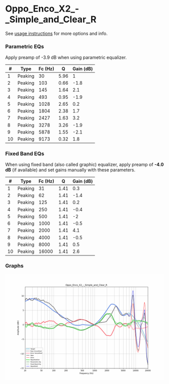 # Oppo_Enco_X2_-_Simple_and_Clear_R
See [usage instructions](https://github.com/jaakkopasanen/AutoEq#usage) for more options and info.

### Parametric EQs
Apply preamp of -3.9 dB when using parametric equalizer.

|   # | Type    |   Fc (Hz) |    Q |   Gain (dB) |
|-----|---------|-----------|------|-------------|
|   1 | Peaking |        30 | 5.96 |         1   |
|   2 | Peaking |       103 | 0.66 |        -1.8 |
|   3 | Peaking |       145 | 1.64 |         2.1 |
|   4 | Peaking |       493 | 0.95 |        -1.9 |
|   5 | Peaking |      1028 | 2.65 |         0.2 |
|   6 | Peaking |      1804 | 2.38 |         1.7 |
|   7 | Peaking |      2427 | 1.63 |         3.2 |
|   8 | Peaking |      3278 | 3.26 |        -1.9 |
|   9 | Peaking |      5878 | 1.55 |        -2.1 |
|  10 | Peaking |      9173 | 0.32 |         1.8 |

### Fixed Band EQs
When using fixed band (also called graphic) equalizer, apply preamp of **-4.0 dB** (if available) and set gains manually with these parameters.

|   # | Type    |   Fc (Hz) |    Q |   Gain (dB) |
|-----|---------|-----------|------|-------------|
|   1 | Peaking |        31 | 1.41 |         0.3 |
|   2 | Peaking |        62 | 1.41 |        -1.4 |
|   3 | Peaking |       125 | 1.41 |         0.2 |
|   4 | Peaking |       250 | 1.41 |        -0.4 |
|   5 | Peaking |       500 | 1.41 |        -2   |
|   6 | Peaking |      1000 | 1.41 |        -0.5 |
|   7 | Peaking |      2000 | 1.41 |         4.1 |
|   8 | Peaking |      4000 | 1.41 |        -0.5 |
|   9 | Peaking |      8000 | 1.41 |         0.5 |
|  10 | Peaking |     16000 | 1.41 |         2.6 |

### Graphs
![](./Oppo_Enco_X2_-_Simple_and_Clear_R.png)
